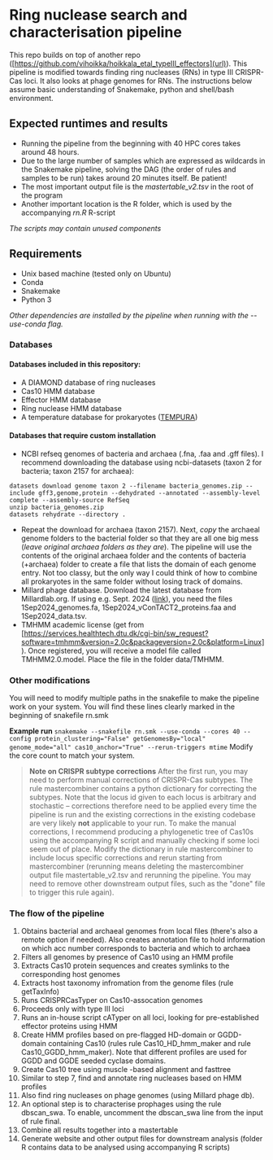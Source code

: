 # Ring nuclease search and characterisation pipeline
This repo builds on top of another repo ([https://github.com/vihoikka/hoikkala_etal_typeIII_effectors](url)).
This pipeline is modified towards finding ring nucleases (RNs) in type III CRISPR-Cas loci.
It also looks at phage genomes for RNs. The instructions below assume basic understanding of Snakemake, python and shell/bash environment.

## Expected runtimes and results
* Running the pipeline from the beginning with 40 HPC cores takes around 48 hours.
* Due to the large number of samples which are expressed as wildcards in the Snakemake pipeline, solving the DAG (the order of rules and samples to be run) takes around 20 minutes itself. Be patient!
* The most important output file is the *mastertable_v2.tsv* in the root of the program
* Another important location is the R folder, which is used by the accompanying *rn.R* R-script

*The scripts may contain unused components*

## Requirements
* Unix based machine (tested only on Ubuntu)
* Conda
* Snakemake
* Python 3

*Other dependencies are installed by the pipeline when running with the --use-conda flag.*

### Databases
#### Databases included in this repository:
* A DIAMOND database of ring nucleases
* Cas10 HMM database
* Effector HMM database
* Ring nuclease HMM database
* A temperature database for prokaryotes ([TEMPURA](http://togodb.org/db/tempura))

#### Databases that require custom installation
* NCBI refseq genomes of bacteria and archaea (.fna, .faa and .gff files). I recommend downloading the database using ncbi-datasets (taxon 2 for bacteria; taxon 2157 for archaea):
```shell
datasets download genome taxon 2 --filename bacteria_genomes.zip --include gff3,genome,protein --dehydrated --annotated --assembly-level complete --assembly-source RefSeq
unzip bacteria_genomes.zip
datasets rehydrate --directory .
```
* Repeat the download for archaea (taxon 2157). Next, *copy* the archaeal genome folders to the bacterial folder so that they are all one big mess (*leave original archaea folders as they are*). The pipeline will use the contents of the original archaea folder and the contents of bacteria (+archaea) folder to create a file that lists the domain of each genome entry. Not too classy, but the only way I could think of how to combine all prokaryotes in the same folder without losing track of domains.
* Millard phage database. Download the latest database from Millardlab.org. If using e.g. Sept. 2024 ([link](https://millardlab.org/bacteriophage-genomics/phage-genomes-sept-2024/)), you need the files 1Sep2024_genomes.fa, 1Sep2024_vConTACT2_proteins.faa and 1Sep2024_data.tsv.
* TMHMM academic license (get from [https://services.healthtech.dtu.dk/cgi-bin/sw_request?software=tmhmm&version=2.0c&packageversion=2.0c&platform=Linux]). Once registered, you will receive a model file called TMHMM2.0.model. Place the file in the folder data/TMHMM.

### Other modifications
You will need to modify multiple paths in the snakefile to make the pipeline work on your system. You will find these lines clearly marked in the beginning of snakefile rn.smk

**Example run**
```snakemake --snakefile rn.smk --use-conda --cores 40 --config protein_clustering="False" getGenomesBy="local" genome_mode="all" cas10_anchor="True" --rerun-triggers mtime```
Modify the core count to match your system.

> **Note on CRISPR subtype corrections**
> After the first run, you may need to perform manual corrections of CRISPR-Cas subtypes.
> The rule mastercombiner contains a python dictionary for correcting the subtypes.
> Note that the locus id given to each locus is arbitrary and stochastic – corrections therefore need to be applied every time the pipeline is run and the existing corrections in the existing codebase are very likely **not** applicable to your run. To make the manual corrections, I recommend producing a phylogenetic tree of Cas10s using the accompanying R script and manually checking if some loci seem out of place. Modify the dictionary in rule mastercombiner to include locus specific corrections and rerun starting from mastercombiner (rerunning means deleting the mastercombiner output file mastertable_v2.tsv and rerunning the pipeline. You may need to remove other downstream output files, such as the "done" file to trigger this rule again).

### The flow of the pipeline
1. Obtains bacterial and archaeal genomes from local files (there's also a remote option if needed). Also creates annotation file to hold information on which acc number corresponds to bacteria and which to archaea
2. Filters all genomes by presence of Cas10 using an HMM profile
3. Extracts Cas10 protein sequences and creates symlinks to the corresponding host genomes
4. Extracts host taxonomy infromation from the genome files (rule getTaxInfo)
5. Runs CRISPRCasTyper on Cas10-assocation genomes
6. Proceeds only with type III loci
7. Runs an in-house script cATyper on all loci, looking for pre-established effector proteins using HMM
8. Create HMM profiles based on pre-flagged HD-domain or GGDD-domain containing Cas10 (rules rule Cas10_HD_hmm_maker and rule Cas10_GGDD_hmm_maker). Note that different profiles are used for GGDD and GGDE seeded cyclase domains.
9. Create Cas10 tree using muscle -based alignment and fasttree
10. Similar to step 7, find and annotate ring nucleases based on HMM profiles
11. Also find ring nucleases on phage genomes (using Millard phage db).
12. An optional step is to characterise prophages using the rule dbscan_swa. To enable, uncomment the dbscan_swa line from the input of rule final.
12. Combine all results together into a mastertable
13. Generate website and other output files for downstream analysis (folder R contains data to be analysed using accompanying R scripts)